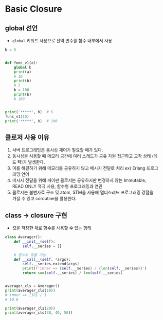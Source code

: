 # Basic Closure

## global 선언

- `global` 키워드 사용으로 전역 변수를 함수 내부에서 사용

```python
b = 5


def func_v1(a):
    global b
    print(a)
    # 10
    print(b)
    # 5
    b = 100
    print(b)
    # 100


print('*****', b)  # 5
func_v1(10)
print('*****', b)  # 100
```



## 클로저 사용 이유


1. 서버 프로그래밍은  동시성 제어가 필요할 때가 있다.
2. 동시성을 사용할 때 메모리 공간에 여러 스레드가 공유 자원 접근하고 교착 상태  (데드 락)가 발생한다.
3. 이를 해결하기 위해 메모리를 공유하지 않고 메시지 전달로 처리 ex) Erlang 프로그래밍 언어
4. 메시지 전달을 위해 파이썬 클로저는 공유하지만 변경하지 않는 Immutable, READ ONLY 적극 사용, 함수형 프로그래밍과 연관
5. 클로저는 불변자료 구조 및 atom, STM을 사용해 멀티스레드 프로그래밍 강점을 가질 수 있고  coroutine을 활용한다.

## class -> closure 구현

- 값을 저장한 채로 함수를 사용할 수 있는 형태

```python
class Averager():
    def __init__(self):
        self.__series = []

    # 함수로 호출 가능
    def __call__(self, *args):
        self.__series.extend(args)
        print(f'inner => {self.__series} / {len(self.__series)}')
        return sum(self.__series) / len(self.__series)


averager_cls = Averager()
print(averager_cls(10))
# inner => [10] / 1
# 10.0

print(averager_cls(20))
print(averager_cls(30, 40, 50))
```

